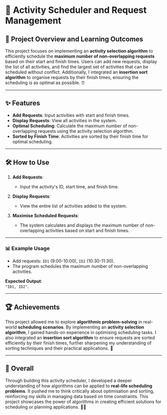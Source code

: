 # 📅 Activity Scheduler and Request Management

## 🚀 Project Overview and Learning Outcomes

This project focuses on implementing an **activity selection algorithm** to efficiently schedule the **maximum number of non-overlapping requests** based on their start and finish times. Users can add new requests, display the list of all activities, and find the largest set of activities that can be scheduled without conflict. Additionally, I integrated an **insertion sort algorithm** to organise requests by their finish times, ensuring the scheduling is as optimal as possible. ⏰

---

## ✨ Features

- **Add Requests**: Input activities with start and finish times.
- **Display Requests**: View all activities in the system.
- **Optimal Scheduling**: Calculate the maximum number of non-overlapping requests using the activity selection algorithm.
- **Sorted by Finish Time**: Activities are sorted by their finish time for optimal scheduling.

---

## 🛠️ How to Use

1. **Add Requests**:
   - Input the activity's ID, start time, and finish time.
   
2. **Display Requests**:
   - View the entire list of activities added to the system.

3. **Maximise Scheduled Requests**:
   - The system calculates and displays the maximum number of non-overlapping activities based on start and finish times.

---

### 📊 Example Usage

- Add requests: `ID1` (9:00-10:00), `ID2` (10:30-11:30).
- The program schedules the maximum number of non-overlapping activities.

**Expected Output**:  
`"ID1, ID2"`.

---

## 🏆 Achievements

This project allowed me to explore **algorithmic problem-solving** in real-world **scheduling scenarios**. By implementing an **activity selection algorithm**, I gained hands-on experience in optimising scheduling tasks. I also integrated an **insertion sort algorithm** to ensure requests are sorted efficiently by their finish times, further sharpening my understanding of sorting techniques and their practical applications. 🎯

---

## 🌟 Overall

Through building this activity scheduler, I developed a deeper understanding of how algorithms can be applied to **real-life scheduling problems**. It pushed me to think critically about optimisation and sorting, reinforcing my skills in managing data based on time constraints. This project showcases the power of algorithms in creating efficient solutions for scheduling or planning applications. 📅✨
